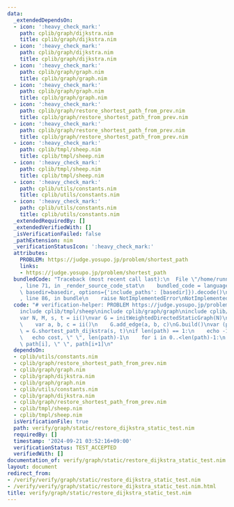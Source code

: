```yaml
---
data:
  _extendedDependsOn:
  - icon: ':heavy_check_mark:'
    path: cplib/graph/dijkstra.nim
    title: cplib/graph/dijkstra.nim
  - icon: ':heavy_check_mark:'
    path: cplib/graph/dijkstra.nim
    title: cplib/graph/dijkstra.nim
  - icon: ':heavy_check_mark:'
    path: cplib/graph/graph.nim
    title: cplib/graph/graph.nim
  - icon: ':heavy_check_mark:'
    path: cplib/graph/graph.nim
    title: cplib/graph/graph.nim
  - icon: ':heavy_check_mark:'
    path: cplib/graph/restore_shortest_path_from_prev.nim
    title: cplib/graph/restore_shortest_path_from_prev.nim
  - icon: ':heavy_check_mark:'
    path: cplib/graph/restore_shortest_path_from_prev.nim
    title: cplib/graph/restore_shortest_path_from_prev.nim
  - icon: ':heavy_check_mark:'
    path: cplib/tmpl/sheep.nim
    title: cplib/tmpl/sheep.nim
  - icon: ':heavy_check_mark:'
    path: cplib/tmpl/sheep.nim
    title: cplib/tmpl/sheep.nim
  - icon: ':heavy_check_mark:'
    path: cplib/utils/constants.nim
    title: cplib/utils/constants.nim
  - icon: ':heavy_check_mark:'
    path: cplib/utils/constants.nim
    title: cplib/utils/constants.nim
  _extendedRequiredBy: []
  _extendedVerifiedWith: []
  _isVerificationFailed: false
  _pathExtension: nim
  _verificationStatusIcon: ':heavy_check_mark:'
  attributes:
    PROBLEM: https://judge.yosupo.jp/problem/shortest_path
    links:
    - https://judge.yosupo.jp/problem/shortest_path
  bundledCode: "Traceback (most recent call last):\n  File \"/home/runner/.local/lib/python3.10/site-packages/onlinejudge_verify/documentation/build.py\"\
    , line 71, in _render_source_code_stat\n    bundled_code = language.bundle(stat.path,\
    \ basedir=basedir, options={'include_paths': [basedir]}).decode()\n  File \"/home/runner/.local/lib/python3.10/site-packages/onlinejudge_verify/languages/nim.py\"\
    , line 86, in bundle\n    raise NotImplementedError\nNotImplementedError\n"
  code: "# verification-helper: PROBLEM https://judge.yosupo.jp/problem/shortest_path\n\
    include cplib/tmpl/sheep\ninclude cplib/graph/graph\ninclude cplib/graph/dijkstra\n\
    var N, M, s, t = ii()\nvar G = initWeightedDirectedStaticGraph(N)\nfor i in 0..<M:\n\
    \    var a, b, c = ii()\n    G.add_edge(a, b, c)\nG.build()\nvar (path, cost)\
    \ = G.shortest_path_dijkstra(s, t)\nif len(path) == 1:\n    echo -1\nelse:\n \
    \   echo cost, \" \", len(path)-1\n    for i in 0..<len(path)-1:\n        echo\
    \ path[i], \" \", path[i+1]\n"
  dependsOn:
  - cplib/utils/constants.nim
  - cplib/graph/restore_shortest_path_from_prev.nim
  - cplib/graph/graph.nim
  - cplib/graph/dijkstra.nim
  - cplib/graph/graph.nim
  - cplib/utils/constants.nim
  - cplib/graph/dijkstra.nim
  - cplib/graph/restore_shortest_path_from_prev.nim
  - cplib/tmpl/sheep.nim
  - cplib/tmpl/sheep.nim
  isVerificationFile: true
  path: verify/graph/static/restore_dijkstra_static_test.nim
  requiredBy: []
  timestamp: '2024-09-21 03:52:16+09:00'
  verificationStatus: TEST_ACCEPTED
  verifiedWith: []
documentation_of: verify/graph/static/restore_dijkstra_static_test.nim
layout: document
redirect_from:
- /verify/verify/graph/static/restore_dijkstra_static_test.nim
- /verify/verify/graph/static/restore_dijkstra_static_test.nim.html
title: verify/graph/static/restore_dijkstra_static_test.nim
---
```


